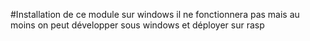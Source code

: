 #Installation de ce module sur windows
il ne fonctionnera pas mais au moins on peut développer sous windows et déployer sur rasp
